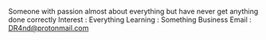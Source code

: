 Someone with passion almost about everything but have never get anything done correctly
Interest : Everything
Learning : Something
Business Email : DR4nd@protonmail.com

